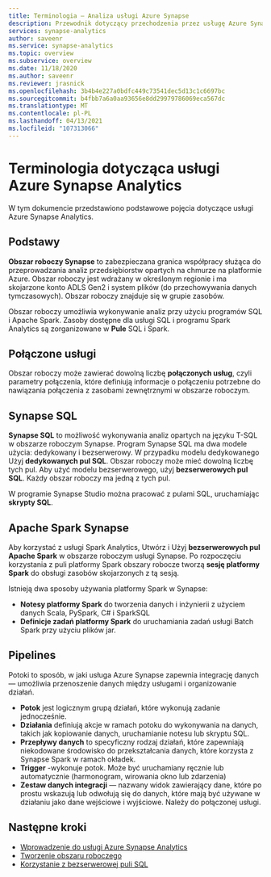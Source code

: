 ```yaml
---
title: Terminologia — Analiza usługi Azure Synapse
description: Przewodnik dotyczący przechodzenia przez usługę Azure Synapse Analytics
services: synapse-analytics
author: saveenr
ms.service: synapse-analytics
ms.topic: overview
ms.subservice: overview
ms.date: 11/18/2020
ms.author: saveenr
ms.reviewer: jrasnick
ms.openlocfilehash: 3b4b4e227a0bdfc449c73541dec5d13c1c6697bc
ms.sourcegitcommit: b4fbb7a6a0aa93656e8dd29979786069eca567dc
ms.translationtype: MT
ms.contentlocale: pl-PL
ms.lasthandoff: 04/13/2021
ms.locfileid: "107313066"
---
```

# <a name="azure-synapse-analytics-terminology"></a>Terminologia dotycząca usługi Azure Synapse Analytics

W tym dokumencie przedstawiono podstawowe pojęcia dotyczące usługi Azure Synapse Analytics.

## <a name="basics"></a>Podstawy

**Obszar roboczy Synapse** to zabezpieczana granica współpracy służąca do przeprowadzania analiz przedsiębiorstw opartych na chmurze na platformie Azure. Obszar roboczy jest wdrażany w określonym regionie i ma skojarzone konto ADLS Gen2 i system plików (do przechowywania danych tymczasowych). Obszar roboczy znajduje się w grupie zasobów.

Obszar roboczy umożliwia wykonywanie analiz przy użyciu programów SQL i Apache Spark. Zasoby dostępne dla usługi SQL i programu Spark Analytics są zorganizowane w **Pule** SQL i Spark. 

## <a name="linked-services"></a>Połączone usługi

Obszar roboczy może zawierać dowolną liczbę **połączonych usług**, czyli parametry połączenia, które definiują informacje o połączeniu potrzebne do nawiązania połączenia z zasobami zewnętrznymi w obszarze roboczym.

## <a name="synapse-sql"></a>Synapse SQL

**Synapse SQL** to możliwość wykonywania analiz opartych na języku T-SQL w obszarze roboczym Synapse. Program Synapse SQL ma dwa modele użycia: dedykowany i bezserwerowy.  W przypadku modelu dedykowanego Użyj **dedykowanych pul SQL**. Obszar roboczy może mieć dowolną liczbę tych pul. Aby użyć modelu bezserwerowego, użyj **bezserwerowych pul SQL**. Każdy obszar roboczy ma jedną z tych pul.

W programie Synapse Studio można pracować z pulami SQL, uruchamiając **skrypty SQL**.

## <a name="apache-spark-for-synapse"></a>Apache Spark Synapse

Aby korzystać z usługi Spark Analytics, Utwórz i Użyj **bezserwerowych pul Apache Spark** w obszarze roboczym usługi Synapse. Po rozpoczęciu korzystania z puli platformy Spark obszary robocze tworzą **sesję platformy Spark** do obsługi zasobów skojarzonych z tą sesją. 

Istnieją dwa sposoby używania platformy Spark w Synapse:
* **Notesy platformy Spark** do tworzenia danych i inżynierii z użyciem danych Scala, PySpark, C# i SparkSQL
* **Definicje zadań platformy Spark** do uruchamiania zadań usługi Batch Spark przy użyciu plików jar.

## <a name="pipelines"></a>Pipelines

Potoki to sposób, w jaki usługa Azure Synapse zapewnia integrację danych — umożliwia przenoszenie danych między usługami i organizowanie działań.

* **Potok** jest logicznym grupą działań, które wykonują zadanie jednocześnie.
* **Działania** definiują akcje w ramach potoku do wykonywania na danych, takich jak kopiowanie danych, uruchamianie notesu lub skryptu SQL.
* **Przepływy danych** to specyficzny rodzaj działań, które zapewniają niekodowane środowisko do przekształcania danych, które korzysta z Synapse Spark w ramach okładek.
* **Trigger** -wykonuje potok. Może być uruchamiany ręcznie lub automatycznie (harmonogram, wirowania okno lub zdarzenia)
* **Zestaw danych integracji** — nazwany widok zawierający dane, które po prostu wskazują lub odwołują się do danych, które mają być używane w działaniu jako dane wejściowe i wyjściowe. Należy do połączonej usługi.

## <a name="next-steps"></a>Następne kroki

* [Wprowadzenie do usługi Azure Synapse Analytics](get-started.md)
* [Tworzenie obszaru roboczego](quickstart-create-workspace.md)
* [Korzystanie z bezserwerowej puli SQL](quickstart-sql-on-demand.md)

